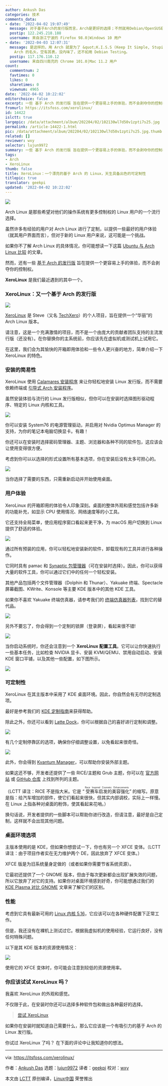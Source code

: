 ```yaml
---
author: Ankush Das
categories: 技术
comments_data:
- date: '2022-04-02 19:07:49'
  message: 对于基于Arch的发行版而言，Arch是更好的选择；不然就用Debian/OpenSUSE！
  postip: 122.245.218.188
  username: 来自浙江宁波的 Firefox 98.0|Windows 10 用户
- date: '2022-04-03 12:07:31'
  message: 是这样的，用 Arch 就是为了 &quot;K.I.S.S (Keep It Simple, Stupid)&quot;。基于 Arch 的发行版隐匿了很多细节，对上游改动很大，蹭个
    Arch 的名头，空有其表，没内味了，还不如用 Debian Testing。
  postip: 117.176.110.12
  username: 来自四川南充的 Chrome 101.0|Mac 11.2 用户
count:
  commentnum: 2
  favtimes: 0
  likes: 0
  sharetimes: 0
  viewnum: 4965
date: '2022-04-02 10:22:02'
editorchoice: false
excerpt: 一些 基于 Arch 的发行版 旨在提供一个更容易上手的体验，而不会剥夺你的控制权。
fromurl: https://itsfoss.com/xerolinux/
id: 14422
islctt: true
largepic: /data/attachment/album/202204/02/102130wl7d50v1zpti7s25.jpg
permalink: /article-14422-1.html
pic: /data/attachment/album/202204/02/102130wl7d50v1zpti7s25.jpg.thumb.jpg
related: []
reviewer: wxy
selector: lujun9972
summary: 一些 基于 Arch 的发行版 旨在提供一个更容易上手的体验，而不会剥夺你的控制权。
tags:
- Arch
- XeroLinux
thumb: false
title: XeroLinux：一个漂亮的基于 Arch 的 Linux，天生具备出色的可定制性
titlepic: true
translator: geekpi
updated: '2022-04-02 10:22:02'
---
```


![](/data/attachment/album/202204/02/102130wl7d50v1zpti7s25.jpg)


Arch Linux 是那些希望对他们的操作系统有更多控制权的 Linux 用户的一个流行选择。


虽然许多有经验的用户对 Arch Linux 进行了定制，以提供一些最好的用户体验（就其用户界面而言），但对于新的 Linux 用户来说，这可能是一个挑战。


如果你不了解 Arch Linux 的具体情况，你可能想读一下这篇 [Ubuntu 与 Arch Linux 比较](https://itsfoss.com/ubuntu-vs-arch/) 的文章。


然而，还有一些 [基于 Arch 的发行版](https://itsfoss.com/arch-based-linux-distros/) 旨在提供一个更容易上手的体验，而不会剥夺你的控制权。


**XeroLinux** 是我们最近遇到的其中一个。


### XeroLinux：又一个基于 Arch 的发行版


![](/data/attachment/album/202204/02/102202llkppm0jkksk0ijk.jpg)


[XeroLinux](https://xerolinux.xyz/) 是 Steve（又名 [TechXero](https://twitter.com/TechXero)）的个人项目，旨在提供一个“华丽”的 Arch Linux 版本。


请注意，这是一个充满激情的项目，而不是一个由庞大的贡献者团队支持的主流发行版（还没有）。在你替换你的主系统前，你应该先在虚拟机或测试机上试用它。


在这里，我们会为其愉快的开箱即用体验和一些令人更兴奋的地方，简单介绍一下 XeroLinux 的特色。


### 安装的简易性


XeroLinux 使用 [Calamares 安装程序](https://calamares.io/) 来让你轻松地安装 Linux 发行版，而不需要依赖终端或 [引导式 Arch 安装程序](https://itsfoss.com/install-arch-linux-virtualbox/)。


虽然安装体验与流行的 Linux 发行版相似，但你可以在安装时选择图形驱动程序、特定的 Linux 内核和工具。


![](/data/attachment/album/202204/02/102202e8j8vysjsr684nin.png)


你可以安装 System76 的电源管理驱动，并启用对 Nvidia Optimus Manager 的支持，为你的笔记本电脑切换显卡。有趣！


你还可以在安装时选择密码管理器、主题、浏览器和各种不同的软件包，这应该会让使用变得很方便。


考虑到你可以以选择的形式设置所有基本选项，你在安装后没有太多可担心的。


![](/data/attachment/album/202204/02/102202fcag6hoqi5acjngw.png)


当你选择了需要的东西，只需重新启动并开始使用桌面。


### 用户体验


XeroLinux 的开箱即用的体验令人印象深刻。桌面的整体外观和感觉包括许多新的功能补充，如显示 CPU 使用情况、网络速度等的小工具。


它还支持全局菜单，使应用程序窗口看起来更干净，为 macOS 用户切换到 Linux 提供了舒适的体验。


![](/data/attachment/album/202204/02/102202im3mi39vg5tvvfhf.jpg)


通过所有预装的应用，你可以轻松地安装新的软件，卸载现有的工具并进行各种操作。


它同时具有 pamac 和 [Synaptic 包管理器](https://itsfoss.com/synaptic-package-manager/)（可在安装时选择）。因此，你可以获得大量的软件工具，你可以通过它们中的任何一个轻松安装。


其他产品包括两个文件管理器（Dolphin 和 Thunar）、Yakuake 终端、Spectacle 屏幕截图、KWrite、Konsole 等主要 KDE 版本中的其他 KDE 工具。


如果你不喜欢 Yakuake 终端仿真器，请参考我们的 [终端仿真器列表](https://itsfoss.com/linux-terminal-emulators/)，找到它的替代品。


![](/data/attachment/album/202204/02/102202o889t29m99b9b2du.jpg)


另外不要忘了，你会得到一个定制的锁屏（登录屏），看起来很不错!


![](/data/attachment/album/202204/02/102202f41dohhjzc8df8dd.jpg)


当你启动系统时，你还会注意到一个 **XeroLinux 配置工具**。它可以让你快速执行一些基本任务，比如检查 NVIDIA 显卡、安装 KVM/QEMU、禁用自动启动、安装 KDE 窗口平铺，以及其他一些配置，如下图所示。


![](/data/attachment/album/202204/02/102202v5kcs5gjh64g6g89.jpg)


### 可定制性


XeroLinux 在其主版本中采用了 KDE 桌面环境。因此，你自然会有无尽的定制选项。


最好是参考我们的 [KDE 定制指南](https://itsfoss.com/kde-customization/)来获得帮助。


除此之外，你还可以看到 [Latte Dock](https://github.com/KDE/latte-dock)，你可以根据自己的喜好进行定制和调整。


![](/data/attachment/album/202204/02/102202mff7gfc59ofacmz9.png)


有几个定制停靠区的选项，确保你仔细调整设置，以免看起来很奇怪。


![](/data/attachment/album/202204/02/102202c9ygvm0gv1gom79o.jpg)


此外，你会得到 [Kvantum Manager](https://store.kde.org/p/1005410/)，可以帮助你安装外部主题。


如果这还不够，开发者还提供了一些 RICE/主题和 Grub 主题，你可以在 [官方网站](https://xerolinux.xyz/) 或 [GitHub 仓库](https://github.com/xerolinux/xero-layan-git) 上找到所列的主题。


（LCTT 译注：RICE 不是指大米。它是 “<ruby> 受赛车启发的美容强化 <rt>  Race Inspired Cosmetic Enhancements </rt></ruby>” 的缩写。原意是指：给汽车增加的部件，使它们看起来很快，但其实内部调校，实际上一样慢。在 Linux 上指各种对桌面的粉饰，使其看起来花哨。）


换句话说，开发者提供的一些脚本可以帮助你进行改造，但请注意，最好是自己定制，这样就不会出现其他问题。


### 桌面环境选项


主版本使用的是 KDE，但如果你想尝试一下，你也有另一个 XFCE 变体。（LCTT 译注：由于项目作者实在无力维护两个 DE，因此放弃了 XFCE 变体。）


XFCE 版是为旧系统量身定做的（或者如果你需要节省系统资源）。


它最初还提供了一个 GNOME 版本，但由于每次更新都会出现扩展失效的问题，所以它放弃了对它的支持。如果你对桌面环境感到好奇，你可能想通过我们的 [KDE Plasma 对比 GNOME](https://itsfoss.com/kde-vs-gnome/) 文章来了解它们的区别。


### 性能


考虑到它具有最新可用的 [Linux 内核 5.16](https://news.itsfoss.com/linux-kernel-5-16/)，它应该可以在各种硬件配置下正常工作。


但是，我还没有在裸机上测试过它。根据我虚拟机的使用经验，它运行良好，没有任何特殊问题。


以下是其 KDE 版本的资源使用情况：


![](/data/attachment/album/202204/02/102202jtl10lls8hs193jr.png)


使用它的 XFCE 变体时，你可能会注意到较低的资源使用率。


### 你应该试试 XeroLinux 吗？


我喜欢 XeroLinux 的外观和感觉。


不仅限于此，在安装时你还可以选择多种软件包和做出各种最好的选择。



> 
> [尝试 XeroLinux](https://xerolinux.xyz/)
> 
> 
> 


如果你在安装时就知道自己需要什么，那么它应该是一个有吸引力的基于 Arch 的 Linux 发行版。


你试过 XeroLinux 了吗？ 在下面的评论中让我知道你的想法。




---


via: <https://itsfoss.com/xerolinux/>


作者：[Ankush Das](https://itsfoss.com/author/ankush/) 选题：[lujun9972](https://github.com/lujun9972) 译者：[geekpi](https://github.com/geekpi) 校对：[wxy](https://github.com/wxy)


本文由 [LCTT](https://github.com/LCTT/TranslateProject) 原创编译，[Linux中国](https://linux.cn/) 荣誉推出